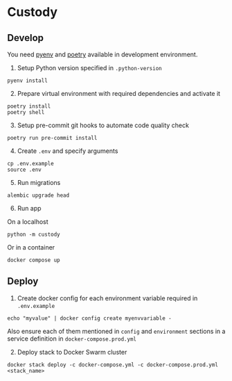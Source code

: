 # Custody

## Develop

You need [pyenv](https://github.com/pyenv/pyenv) and [poetry](https://python-poetry.org/) available in development environment.

1. Setup Python version specified in `.python-version`

```console
pyenv install
```

2. Prepare virtual environment with required dependencies and activate it

```console
poetry install
poetry shell
```

3. Setup pre-commit git hooks to automate code quality check

```console
poetry run pre-commit install
```

4. Create `.env` and specify arguments

```console
cp .env.example
source .env
```

5. Run migrations

```console
alembic upgrade head
```

6. Run app

On a localhost

```console
python -m custody
```

Or in a container

```console
docker compose up
```

## Deploy

1. Create docker config for each environment variable required in `.env.example`

```console
echo "myvalue" | docker config create myenvvariable -
```

Also ensure each of them mentioned in `config` and `environment` sections in a service definition in `docker-compose.prod.yml`

2. Deploy stack to Docker Swarm cluster

```console
docker stack deploy -c docker-compose.yml -c docker-compose.prod.yml <stack_name>
```
